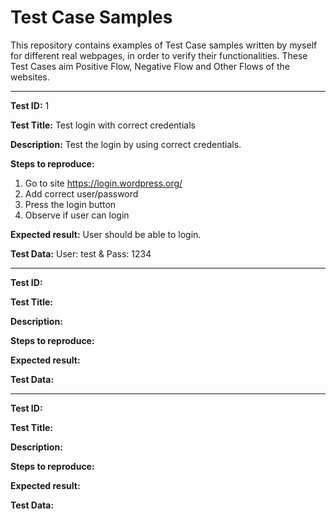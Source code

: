 # Test Case Samples
This repository contains examples of Test Case samples written by myself for different real webpages, in order to verify their functionalities. These Test Cases aim Positive Flow, Negative Flow and Other Flows of the websites.

------

**Test ID:** 1

**Test Title:** Test login with correct credentials

**Description:** Test the login by using correct credentials.

**Steps to reproduce:**
1. Go to site https://login.wordpress.org/ 
2. Add correct user/password
3. Press the login button
4. Observe if user can login

**Expected result:** User should be able to login.

**Test Data:** User: test & Pass: 1234

------------

**Test ID:** 

**Test Title:** 

**Description:** 

**Steps to reproduce:**


**Expected result:** 

**Test Data:** 

------------

**Test ID:** 

**Test Title:** 

**Description:** 

**Steps to reproduce:**


**Expected result:** 

**Test Data:** 
